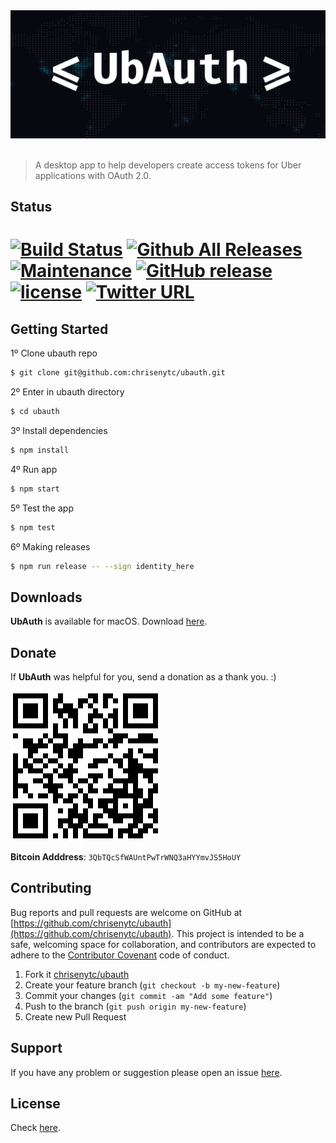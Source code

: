 <div align="center"><img src ="resources/banner.png" alt="UbAuth"/></div><br/>

> A desktop app to help developers create access tokens for Uber applications with OAuth 2.0.

## Status

# [![Build Status](https://img.shields.io/travis/chrisenytc/ubauth/master.svg?maxAge=2592000g)](http://travis-ci.org/chrisenytc/ubauth) [![Github All Releases](https://img.shields.io/github/downloads/chrisenytc/ubauth/total.svg?maxAge=2592000)](https://github.com/chrisenytc/ubauth/releases) [![Maintenance](https://img.shields.io/maintenance/yes/2016.svg?maxAge=2592000)]() [![GitHub release](https://img.shields.io/github/release/chrisenytc/ubauth.svg?maxAge=2592000)](https://github.com/chrisenytc/ubauth/releases/latest) [![license](https://img.shields.io/github/license/mashape/apistatus.svg?maxAge=2592000)](https://github.com/chrisenytc/ubauth/blob/master/LICENSE) [![Twitter URL](https://img.shields.io/twitter/url/http/shields.io.svg?style=social&maxAge=2592000)](https://twitter.com/intent/tweet?text=Awesome%20https://github.com/chrisenytc/ubauth%20via%20@chrisenytc)

## Getting Started

1º Clone ubauth repo

```bash
$ git clone git@github.com:chrisenytc/ubauth.git
```

2º Enter in ubauth directory
```bash
$ cd ubauth
```

3º Install dependencies

```bash
$ npm install
```

4º Run app

```bash
$ npm start
```

5º Test the app

```bash
$ npm test
```

6º Making releases

```bash
$ npm run release -- --sign identity_here
```

## Downloads

**UbAuth** is available for macOS. Download [here](https://github.com/chrisenytc/ubauth/releases/latest).

## Donate

If **UbAuth** was helpful for you, send a donation as a thank you. :)

![Bitcoin](resources/bitcoin-address.png)

**Bitcoin Adddress**: `3QbTQcSfWAUntPwTrWNQ3aHYYmvJS5HoUY`

## Contributing

Bug reports and pull requests are welcome on GitHub at [https://github.com/chrisenytc/ubauth](https://github.com/chrisenytc/ubauth). This project is intended to be a safe, welcoming space for collaboration, and contributors are expected to adhere to the [Contributor Covenant](http://contributor-covenant.org) code of conduct.

1. Fork it [chrisenytc/ubauth](https://github.com/chrisenytc/ubauth/fork)
2. Create your feature branch (`git checkout -b my-new-feature`)
3. Commit your changes (`git commit -am "Add some feature"`)
4. Push to the branch (`git push origin my-new-feature`)
5. Create new Pull Request

## Support
If you have any problem or suggestion please open an issue [here](https://github.com/chrisenytc/ubauth/issues).

## License 

Check [here](LICENSE).
